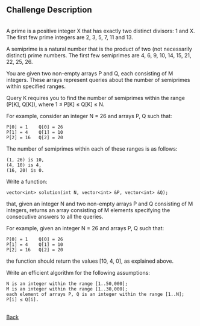 ## Challenge Description
<br/>
A prime is a positive integer X that has exactly two distinct divisors: 1 and X. The first few prime integers are 2, 3, 5, 7, 11 and 13.

A semiprime is a natural number that is the product of two (not necessarily distinct) prime numbers. The first few semiprimes are 4, 6, 9, 10, 14, 15, 21, 22, 25, 26.

You are given two non-empty arrays P and Q, each consisting of M integers. These arrays represent queries about the number of semiprimes within specified ranges.

Query K requires you to find the number of semiprimes within the range (P[K], Q[K]), where 1 ≤ P[K] ≤ Q[K] ≤ N.

For example, consider an integer N = 26 and arrays P, Q such that:

    P[0] = 1    Q[0] = 26
    P[1] = 4    Q[1] = 10
    P[2] = 16   Q[2] = 20

The number of semiprimes within each of these ranges is as follows:

    (1, 26) is 10,
    (4, 10) is 4,
    (16, 20) is 0.
    
Write a function:

    vector<int> solution(int N, vector<int> &P, vector<int> &Q);

that, given an integer N and two non-empty arrays P and Q consisting of M integers, returns an array consisting of M elements specifying the consecutive answers to all the queries.

For example, given an integer N = 26 and arrays P, Q such that:

    P[0] = 1    Q[0] = 26
    P[1] = 4    Q[1] = 10
    P[2] = 16   Q[2] = 20

the function should return the values [10, 4, 0], as explained above.

Write an efficient algorithm for the following assumptions:

    N is an integer within the range [1..50,000];
    M is an integer within the range [1..30,000];
    each element of arrays P, Q is an integer within the range [1..N];
    P[i] ≤ Q[i].

<br/>[Back](https://github.com/ManuCanedo/DailyCodingChallenges-Cpp) 
